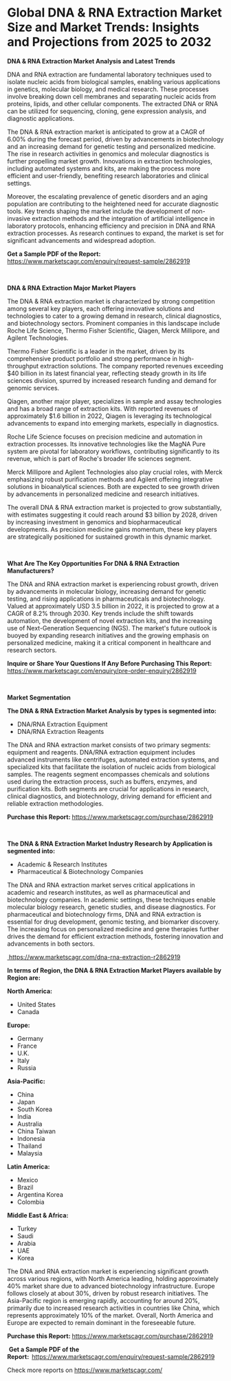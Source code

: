 <p><h1>Global DNA & RNA Extraction Market Size and Market Trends: Insights and Projections from 2025 to 2032</h1></p><p><strong>DNA & RNA Extraction Market Analysis and Latest Trends</strong></p>
<p><p>DNA and RNA extraction are fundamental laboratory techniques used to isolate nucleic acids from biological samples, enabling various applications in genetics, molecular biology, and medical research. These processes involve breaking down cell membranes and separating nucleic acids from proteins, lipids, and other cellular components. The extracted DNA or RNA can be utilized for sequencing, cloning, gene expression analysis, and diagnostic applications.</p><p>The DNA & RNA extraction market is anticipated to grow at a CAGR of 6.00% during the forecast period, driven by advancements in biotechnology and an increasing demand for genetic testing and personalized medicine. The rise in research activities in genomics and molecular diagnostics is further propelling market growth. Innovations in extraction technologies, including automated systems and kits, are making the process more efficient and user-friendly, benefiting research laboratories and clinical settings.</p><p>Moreover, the escalating prevalence of genetic disorders and an aging population are contributing to the heightened need for accurate diagnostic tools. Key trends shaping the market include the development of non-invasive extraction methods and the integration of artificial intelligence in laboratory protocols, enhancing efficiency and precision in DNA and RNA extraction processes. As research continues to expand, the market is set for significant advancements and widespread adoption.</p></p>
<p><strong>Get a Sample PDF of the Report:&nbsp;</strong> <a href="https://www.marketscagr.com/enquiry/request-sample/2862919?utm_campaign=2194&utm_medium=2&utm_source=Github&utm_content=ia&utm_term=12032025&utm_id=dna-rna-extraction">https://www.marketscagr.com/enquiry/request-sample/2862919</a></p>
<p>&nbsp;</p>
<p><strong>DNA & RNA Extraction Major Market Players</strong></p>
<p><p>The DNA & RNA extraction market is characterized by strong competition among several key players, each offering innovative solutions and technologies to cater to a growing demand in research, clinical diagnostics, and biotechnology sectors. Prominent companies in this landscape include Roche Life Science, Thermo Fisher Scientific, Qiagen, Merck Millipore, and Agilent Technologies.</p><p>Thermo Fisher Scientific is a leader in the market, driven by its comprehensive product portfolio and strong performance in high-throughput extraction solutions. The company reported revenues exceeding $40 billion in its latest financial year, reflecting steady growth in its life sciences division, spurred by increased research funding and demand for genomic services.</p><p>Qiagen, another major player, specializes in sample and assay technologies and has a broad range of extraction kits. With reported revenues of approximately $1.6 billion in 2022, Qiagen is leveraging its technological advancements to expand into emerging markets, especially in diagnostics.</p><p>Roche Life Science focuses on precision medicine and automation in extraction processes. Its innovative technologies like the MagNA Pure system are pivotal for laboratory workflows, contributing significantly to its revenue, which is part of Roche's broader life sciences segment.</p><p>Merck Millipore and Agilent Technologies also play crucial roles, with Merck emphasizing robust purification methods and Agilent offering integrative solutions in bioanalytical sciences. Both are expected to see growth driven by advancements in personalized medicine and research initiatives.</p><p>The overall DNA & RNA extraction market is projected to grow substantially, with estimates suggesting it could reach around $3 billion by 2028, driven by increasing investment in genomics and biopharmaceutical developments. As precision medicine gains momentum, these key players are strategically positioned for sustained growth in this dynamic market.</p></p>
<p>&nbsp;</p>
<p><strong>What Are The Key Opportunities For DNA & RNA Extraction Manufacturers?</strong></p>
<p><p>The DNA and RNA extraction market is experiencing robust growth, driven by advancements in molecular biology, increasing demand for genetic testing, and rising applications in pharmaceuticals and biotechnology. Valued at approximately USD 3.5 billion in 2022, it is projected to grow at a CAGR of 8.2% through 2030. Key trends include the shift towards automation, the development of novel extraction kits, and the increasing use of Next-Generation Sequencing (NGS). The market's future outlook is buoyed by expanding research initiatives and the growing emphasis on personalized medicine, making it a critical component in healthcare and research sectors.</p></p>
<p><strong>Inquire or Share Your Questions If Any Before Purchasing This Report:</strong> <a href="https://www.marketscagr.com/enquiry/pre-order-enquiry/2862919?utm_campaign=2194&utm_medium=2&utm_source=Github&utm_content=ia&utm_term=12032025&utm_id=dna-rna-extraction">https://www.marketscagr.com/enquiry/pre-order-enquiry/2862919</a></p>
<p>&nbsp;</p>
<p><strong>Market Segmentation</strong></p>
<p><strong>The DNA & RNA Extraction Market Analysis by types is segmented into:</strong></p>
<p><ul><li>DNA/RNA Extraction Equipment</li><li>DNA/RNA Extraction Reagents</li></ul></p>
<p><p>The DNA and RNA extraction market consists of two primary segments: equipment and reagents. DNA/RNA extraction equipment includes advanced instruments like centrifuges, automated extraction systems, and specialized kits that facilitate the isolation of nucleic acids from biological samples. The reagents segment encompasses chemicals and solutions used during the extraction process, such as buffers, enzymes, and purification kits. Both segments are crucial for applications in research, clinical diagnostics, and biotechnology, driving demand for efficient and reliable extraction methodologies.</p></p>
<p><strong>Purchase this Report:&nbsp;</strong><a href="https://www.marketscagr.com/purchase/2862919?utm_campaign=2194&utm_medium=2&utm_source=Github&utm_content=ia&utm_term=12032025&utm_id=dna-rna-extraction">https://www.marketscagr.com/purchase/2862919</a></p>
<p>&nbsp;</p>
<p><strong>The DNA & RNA Extraction Market Industry Research by Application is segmented into:</strong></p>
<p><ul><li>Academic & Research Institutes</li><li>Pharmaceutical & Biotechnology Companies</li></ul></p>
<p><p>The DNA and RNA extraction market serves critical applications in academic and research institutes, as well as pharmaceutical and biotechnology companies. In academic settings, these techniques enable molecular biology research, genetic studies, and disease diagnostics. For pharmaceutical and biotechnology firms, DNA and RNA extraction is essential for drug development, genomic testing, and biomarker discovery. The increasing focus on personalized medicine and gene therapies further drives the demand for efficient extraction methods, fostering innovation and advancements in both sectors.</p></p>
<p><a href="https://www.marketscagr.com/dna-rna-extraction-r2862919?utm_campaign=2194&utm_medium=2&utm_source=Github&utm_content=ia&utm_term=12032025&utm_id=dna-rna-extraction">&nbsp;https://www.marketscagr.com/dna-rna-extraction-r2862919</a></p>
<p><strong>In terms of Region, the DNA & RNA Extraction Market Players available by Region are:</strong></p>
<p>
    <p> <strong> North America: </strong>
        <ul>
            <li>United States</li>
            <li>Canada</li>
        </ul>
        </p> 
    <p> <strong> Europe: </strong>
        <ul>
            <li>Germany</li>
            <li>France</li>
            <li>U.K.</li>
            <li>Italy</li>
            <li>Russia</li>
        </ul>
        </p> 
    <p> <strong> Asia-Pacific: </strong>
        <ul>
            <li>China</li>
            <li>Japan</li>
            <li>South Korea</li>
            <li>India</li>
            <li>Australia</li>
            <li>China Taiwan</li>
            <li>Indonesia</li>
            <li>Thailand</li>
            <li>Malaysia</li>
        </ul>
        </p> 
    <p> <strong> Latin America: </strong>
        <ul>
            <li>Mexico</li>
            <li>Brazil</li>
            <li>Argentina Korea</li>
            <li>Colombia</li>
        </ul>
        </p> 
    <p> <strong> Middle East & Africa: </strong>
        <ul>
            <li>Turkey</li>
            <li>Saudi</li>
            <li>Arabia</li>
            <li>UAE</li>
            <li>Korea</li>
        </ul>
    </p>
    </p>
<p><p>The DNA and RNA extraction market is experiencing significant growth across various regions, with North America leading, holding approximately 40% market share due to advanced biotechnology infrastructure. Europe follows closely at about 30%, driven by robust research initiatives. The Asia-Pacific region is emerging rapidly, accounting for around 20%, primarily due to increased research activities in countries like China, which represents approximately 10% of the market. Overall, North America and Europe are expected to remain dominant in the foreseeable future.</p></p>
<p><strong>Purchase this Report: </strong><a href="https://www.marketscagr.com/purchase/2862919?utm_campaign=2194&utm_medium=2&utm_source=Github&utm_content=ia&utm_term=12032025&utm_id=dna-rna-extraction">https://www.marketscagr.com/purchase/2862919</a></p>
<p>&nbsp;<strong>Get a Sample PDF of the Report:&nbsp;&nbsp;</strong><a href="https://www.marketscagr.com/enquiry/request-sample/2862919?utm_campaign=2194&utm_medium=2&utm_source=Github&utm_content=ia&utm_term=12032025&utm_id=dna-rna-extraction">https://www.marketscagr.com/enquiry/request-sample/2862919</a></p>
<p><strong></strong></p>
<p>Check more reports on <a href="https://www.marketscagr.com/?utm_campaign=2194&utm_medium=2&utm_source=Github&utm_content=ia&utm_term=12032025&utm_id=dna-rna-extraction">https://www.marketscagr.com/</a></p>